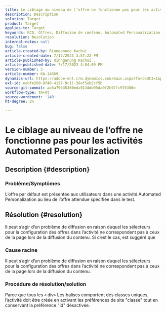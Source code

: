 ```yaml
---
title: Le ciblage au niveau de l’offre ne fonctionne pas pour les activités Automated Personalization
description: Description
solution: Target
product: Target
applies-to: Target
keywords: KCS, Offres, Diffusion de contenu, Automated Personalization, Target
resolution: Resolution
internal-notes: null
bug: false
article-created-by: Rinnganung Kachui .
article-created-date: 7/17/2023 3:57:22 PM
article-published-by: Rinnganung Kachui .
article-published-date: 7/17/2023 4:04:09 PM
version-number: 5
article-number: KA-14069
dynamics-url: https://adobe-ent.crm.dynamics.com/main.aspx?forceUCI=1&pagetype=entityrecord&etn=knowledgearticle&id=0f35d09c-ba24-ee11-9cbe-6045bd006268
exl-id: eabfe260-8f40-4127-9c11-38ef5eb2cf5b
source-git-commit: aa6a79635380eda913ddd95da0f2b97fc975356e
workflow-type: tm+mt
source-wordcount: '140'
ht-degree: 2%

---
```


# Le ciblage au niveau de l’offre ne fonctionne pas pour les activités Automated Personalization

## Description {#description}




### Problème/Symptômes



L’offre par défaut est présentée aux utilisateurs dans une activité Automated Personalization au lieu de l’offre attendue spécifiée dans le test.


## Résolution {#resolution}


Il peut s’agir d’un problème de diffusion en raison duquel les sélecteurs pour la configuration des offres dans l’activité ne correspondent pas à ceux de la page lors de la diffusion du contenu. Si c’est le cas, est suggéré que



### Cause racine



Il peut s’agir d’un problème de diffusion en raison duquel les sélecteurs pour la configuration des offres dans l’activité ne correspondent pas à ceux de la page lors de la diffusion du contenu.



### Procédure de résolution/solution



Parce que tous les `<` div`>`  Les balises comportent des classes uniques, l’activité doit être créée en activant les préférences de site &quot;classe&quot; tout en conservant la préférence &quot;id&quot; désactivée.
